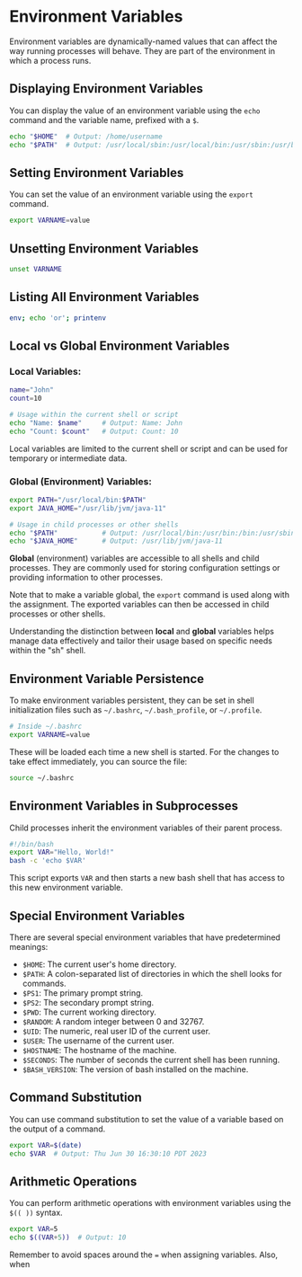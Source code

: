 # Environment Variables

Environment variables are dynamically-named values that can affect the way running processes will behave. They are part of the environment in which a process runs.

## Displaying Environment Variables

You can display the value of an environment variable using the `echo` command and the variable name, prefixed with a `$`.

```sh
echo "$HOME"  # Output: /home/username
echo "$PATH"  # Output: /usr/local/sbin:/usr/local/bin:/usr/sbin:/usr/bin:/sbin:/bin
```

## Setting Environment Variables

You can set the value of an environment variable using the `export` command.

```sh
export VARNAME=value
```

## Unsetting Environment Variables


```sh
unset VARNAME
```

## Listing All Environment Variables


```sh
env; echo 'or'; printenv
```

## Local vs Global Environment Variables


### **Local Variables:**

```sh
name="John"
count=10

# Usage within the current shell or script
echo "Name: $name"     # Output: Name: John
echo "Count: $count"   # Output: Count: 10
```

Local variables are limited to the current shell or script and can be used for temporary or intermediate data.

### **Global (Environment) Variables:**

```sh
export PATH="/usr/local/bin:$PATH"
export JAVA_HOME="/usr/lib/jvm/java-11"

# Usage in child processes or other shells
echo "$PATH"           # Output: /usr/local/bin:/usr/bin:/bin:/usr/sbin:/sbin
echo "$JAVA_HOME"      # Output: /usr/lib/jvm/java-11
```

**Global** (environment) variables are accessible to all shells and child processes. They are commonly used for storing configuration settings or providing information to other processes.

Note that to make a variable global, the `export` command is used along with the assignment. The exported variables can then be accessed in child processes or other shells.

Understanding the distinction between **local** and **global** variables helps manage data effectively and tailor their usage based on specific needs within the "sh" shell.


## Environment Variable Persistence

To make environment variables persistent, they can be set in shell initialization files such as `~/.bashrc`, `~/.bash_profile`, or `~/.profile`.

```sh
# Inside ~/.bashrc
export VARNAME=value
```

These will be loaded each time a new shell is started. For the changes to take effect immediately, you can source the file:

```sh
source ~/.bashrc
```

## Environment Variables in Subprocesses

Child processes inherit the environment variables of their parent process.

```sh
#!/bin/bash
export VAR="Hello, World!"
bash -c 'echo $VAR'
```

This script exports `VAR` and then starts a new bash shell that has access to this new environment variable.

## Special Environment Variables

There are several special environment variables that have predetermined meanings:

- `$HOME`: The current user's home directory.
- `$PATH`: A colon-separated list of directories in which the shell looks for commands.
- `$PS1`: The primary prompt string.
- `$PS2`: The secondary prompt string.
- `$PWD`: The current working directory.
- `$RANDOM`: A random integer between 0 and 32767.
- `$UID`: The numeric, real user ID of the current user.
- `$USER`: The username of the current user.
- `$HOSTNAME`: The hostname of the machine.
- `$SECONDS`: The number of seconds the current shell has been running.
- `$BASH_VERSION`: The version of bash installed on the machine.

## Command Substitution

You can use command substitution to set the value of a variable based on the output of a command.

```sh
export VAR=$(date)
echo $VAR  # Output: Thu Jun 30 16:30:10 PDT 2023
```

## Arithmetic Operations

You can perform arithmetic operations with environment variables using the `$(( ))` syntax.

```sh
export VAR=5
echo $((VAR+5))  # Output: 10
```

Remember to avoid spaces around the `=` when assigning variables. Also, when